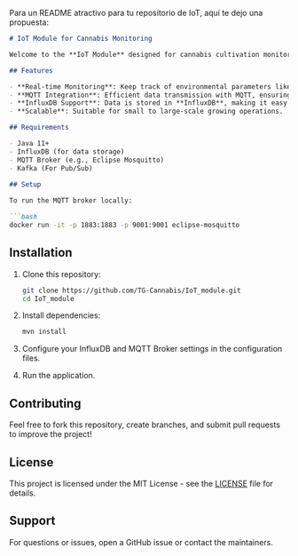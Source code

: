 Para un README atractivo para tu repositorio de IoT, aquí te dejo una propuesta:

```markdown
# IoT Module for Cannabis Monitoring

Welcome to the **IoT Module** designed for cannabis cultivation monitoring and management. This project integrates various IoT technologies to provide a seamless and real-time data collection experience.

## Features

- **Real-time Monitoring**: Keep track of environmental parameters like temperature, humidity, and soil moisture in your cannabis cultivation area.
- **MQTT Integration**: Efficient data transmission with MQTT, ensuring reliable and fast updates.
- **InfluxDB Support**: Data is stored in **InfluxDB**, making it easy to visualize and analyze your cultivation metrics over time.
- **Scalable**: Suitable for small to large-scale growing operations.

## Requirements

- Java 11+
- InfluxDB (for data storage)
- MQTT Broker (e.g., Eclipse Mosquitto)
- Kafka (For Pub/Sub)
  
## Setup

To run the MQTT broker locally:

```bash
docker run -it -p 1883:1883 -p 9001:9001 eclipse-mosquitto
```

## Installation

1. Clone this repository:
    ```bash
    git clone https://github.com/TG-Cannabis/IoT_module.git
    cd IoT_module
    ```

2. Install dependencies:
    ```bash
    mvn install
    ```

3. Configure your InfluxDB and MQTT Broker settings in the configuration files.

4. Run the application.

## Contributing

Feel free to fork this repository, create branches, and submit pull requests to improve the project!

## License

This project is licensed under the MIT License - see the [LICENSE](LICENSE) file for details.

## Support

For questions or issues, open a GitHub issue or contact the maintainers.
```

